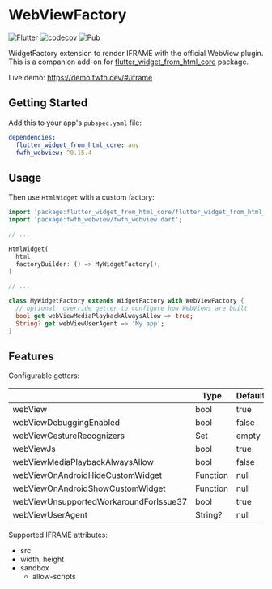 # WebViewFactory

[![Flutter](https://github.com/daohoangson/flutter_widget_from_html/actions/workflows/flutter.yml/badge.svg)](https://github.com/daohoangson/flutter_widget_from_html/actions/workflows/flutter.yml)
[![codecov](https://codecov.io/gh/daohoangson/flutter_widget_from_html/branch/master/graph/badge.svg)](https://codecov.io/gh/daohoangson/flutter_widget_from_html)
[![Pub](https://img.shields.io/pub/v/fwfh_webview.svg)](https://pub.dev/packages/fwfh_webview)

WidgetFactory extension to render IFRAME with the official WebView plugin.
This is a companion add-on for [flutter_widget_from_html_core](https://pub.dev/packages/flutter_widget_from_html_core) package.

Live demo: https://demo.fwfh.dev/#/iframe

## Getting Started

Add this to your app's `pubspec.yaml` file:

```yaml
dependencies:
  flutter_widget_from_html_core: any
  fwfh_webview: ^0.15.4
```

## Usage

Then use `HtmlWidget` with a custom factory:

```dart
import 'package:flutter_widget_from_html_core/flutter_widget_from_html_core.dart';
import 'package:fwfh_webview/fwfh_webview.dart';

// ...

HtmlWidget(
  html,
  factoryBuilder: () => MyWidgetFactory(),
)

// ...

class MyWidgetFactory extends WidgetFactory with WebViewFactory {
  // optional: override getter to configure how WebViews are built
  bool get webViewMediaPlaybackAlwaysAllow => true;
  String? get webViewUserAgent => 'My app';
}
```

## Features

Configurable getters:

|                                        | Type     | Default |
| -------------------------------------- | -------- | ------- |
| webView                                | bool     | true    |
| webViewDebuggingEnabled                | bool     | false   |
| webViewGestureRecognizers              | Set      | empty   |
| webViewJs                              | bool     | true    |
| webViewMediaPlaybackAlwaysAllow        | bool     | false   |
| webViewOnAndroidHideCustomWidget       | Function | null    |
| webViewOnAndroidShowCustomWidget       | Function | null    |
| webViewUnsupportedWorkaroundForIssue37 | bool     | true    |
| webViewUserAgent                       | String?  | null    |

Supported IFRAME attributes:

- src
- width, height
- sandbox
  - allow-scripts
